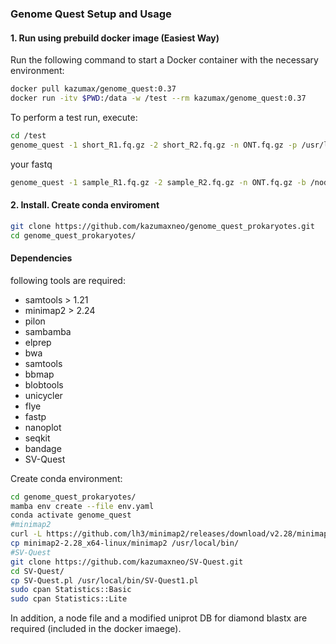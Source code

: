 ### Genome Quest Setup and Usage

#### 1. Run using prebuild docker image (Easiest Way)

Run the following command to start a Docker container with the necessary environment:

```bash
docker pull kazumax/genome_quest:0.37
docker run -itv $PWD:/data -w /test --rm kazumax/genome_quest:0.37
```

To perform a test run, execute:

```bash
cd /test
genome_quest -1 short_R1.fq.gz -2 short_R2.fq.gz -n ONT.fq.gz -p /usr/local/bin/pilon-1.24.jar -b /nodeDB/nodesDB.txt -d /nodeDB/uniprot_ref_proteomes.diamond.dmnd 
```

your fastq  
```bash
genome_quest -1 sample_R1.fq.gz -2 sample_R2.fq.gz -n ONT.fq.gz -b /nodeDB/nodesDB.txt -d /nodeDB/uniprot_ref_proteomes.diamond.dmnd -p /usr/local/bin/pilon-1.24.jar
```


#### 2. Install. Create conda enviroment
```bash
git clone https://github.com/kazumaxneo/genome_quest_prokaryotes.git  
cd genome_quest_prokaryotes/
```
#### Dependencies  
following tools are required:

- samtools > 1.21
- minimap2 > 2.24
- pilon
- sambamba
- elprep
- bwa
- samtools
- bbmap
- blobtools
- unicycler
- flye
- fastp
- nanoplot
- seqkit
- bandage
- SV-Quest

Create conda environment:
```bash
cd genome_quest_prokaryotes/
mamba env create --file env.yaml
conda activate genome_quest
#minimap2
curl -L https://github.com/lh3/minimap2/releases/download/v2.28/minimap2-2.28_x64-linux.tar.bz2 | tar -jxvf -
cp minimap2-2.28_x64-linux/minimap2 /usr/local/bin/
#SV-Quest
git clone https://github.com/kazumaxneo/SV-Quest.git
cd SV-Quest/
cp SV-Quest.pl /usr/local/bin/SV-Quest1.pl
sudo cpan Statistics::Basic
sudo cpan Statistics::Lite
```
In addition, a node file and a modified uniprot DB for diamond blastx are required (included in the docker imaege).  

